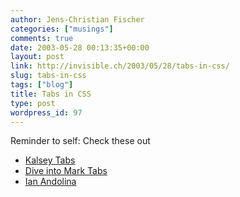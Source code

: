 ```yaml
---
author: Jens-Christian Fischer
categories: ["musings"]
comments: true
date: 2003-05-28 00:13:35+00:00
layout: post
link: http://invisible.ch/2003/05/28/tabs-in-css/
slug: tabs-in-css
tags: ["blog"]
title: Tabs in CSS
type: post
wordpress_id: 97
---
```


Reminder to self: Check these out


  * [Kalsey Tabs](http://www.kalsey.com/tools/csstabs/index.php)
  * [Dive into Mark Tabs](http://diveintomark.org/archives/2003/03/24/pure_css_tabs.html)
  * [Ian Andolina](http://nontroppo.org/test/tab1.html)
